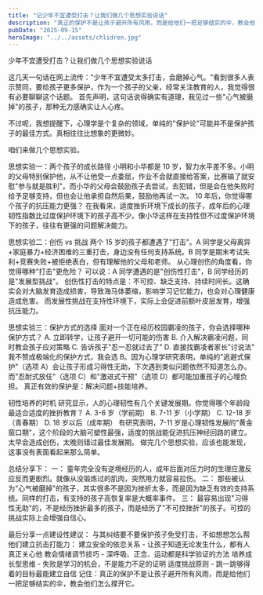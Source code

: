 ```yaml
---
title: "记少年不宜遭受打击？让我们做几个思想实验说话"
description: "真正的保护不是让孩子避开所有风雨，而是给他们一把足够结实的伞，教会他们怎么撑开它。"
pubDate: "2025-09-15"
heroImage: "../../assets/chlidren.jpg"
---
```


少年不宜遭受打击？让我们做几个思想实验说话

这几天一句话在网上流传："少年不宜遭受太多打击，会磨掉心气。"看到很多人表示赞同，要给孩子更多保护，作为一个孩子的父亲，经常关注教育的人，我觉得很有必要聊聊这个话题。
首先声明，这句话说得确实有道理，我见过一些"心气被磨掉"的孩子，那种无力感确实让人心疼。

不过呢，我想提醒下，心理学是个复杂的领域，单纯的"保护论"可能并不是保护孩子的最佳方式。真相往往比想象的更微妙。

咱们来做几个思想实验。

思想实验一：两个孩子的成长路径
小明和小华都是 10 岁，智力水平差不多。小明的父母特别保护他，从不让他受一点委屈，作业不会就直接给答案，比赛输了就安慰"参与就是胜利"。而小华的父母会鼓励孩子去尝试，去犯错，但是会在他失败时给予足够支持，但也会让他承担自然后果，鼓励他再试一次。
10 年后，你觉得哪个孩子的抗压能力更强？
在我看来，适度挫折环境下成长的孩子，成年后的心理韧性指数比过度保护环境下的孩子高不少。像小华这样在支持性但不过度保护环境下的孩子，往往有更强的问题解决能力。

思想实验二：创伤 vs 挑战
两个 15 岁的孩子都遭遇了"打击"。A 同学是父母离异+家庭暴力+经济困难的三重打击，身边没有任何支持系统。B 同学是期末考试失利+竞赛失败+被拒绝表白，但有理解他的父母和老师。
从心理创伤的角度看，你觉得哪种"打击"更危险？
可以说：A 同学遭遇的是"创伤性打击"，B 同学经历的是"发展型挑战"。
创伤性打击的特点是：不可控、缺乏支持、持续时间长。这确实会对大脑发育造成损害，导致海马体萎缩，影响学习记忆能力，也会对心理健康造成危害。
而发展性挑战在支持性环境下，实际上会促进前额叶皮层发育，增强抗压能力。

思想实验三：保护方式的选择
面对一个正在经历校园霸凌的孩子，你会选择哪种保护方式？
A. 立即转学，让孩子避开一切可能的伤害
B. 介入解决霸凌问题，同时教会孩子应对策略
C. 告诉孩子"忍一忍就过去了"
D. 直接找霸凌者家长"讨说法"
我不赞成极端化的保护方式，我会选 B。因为心理学研究表明，单纯的"逃避式保护"（选项 A）会让孩子形成习得性无助，下次遇到类似问题依然不知道怎么办。而"忍耐式放任"（选项 C）和"激进式干预"（选项 D）都可能加重孩子的心理负担。
真正有效的保护是：解决问题+技能培养。

韧性培养的时机
研究显示，人的心理韧性有几个关键发展期。你觉得哪个年龄段最适合适度的挫折教育？
A. 3-6 岁（学前期）
B. 7-11 岁（小学期）
C. 12-18 岁（青春期）
D. 18 岁以后（成年期）
有研究表明，7-11 岁是心理韧性发展的"黄金窗口期"，这个阶段的大脑可塑性最强，适度的挑战能促进抗压神经回路的建立。太早会造成创伤，太晚则错过最佳发展期。
做完几个思想实验，应该也能发现，这事没有表面看起来那么简单。

总结分享下：
一： 童年完全没有逆境经历的人，成年后面对压力时的生理应激反应反而更剧烈。就像从没锻炼过的肌肉，突然用力就容易拉伤。
二： 那些被认为"心气被磨掉"的孩子，其实很多不是因为挫折太多，而是因为缺乏有效的支持系统。同样的打击，有支持的孩子高恢复率是大概率事件。
三： 最容易出现"习得性无助"的，不是经历挫折最多的孩子，而是经历了"不可控挫折"的孩子。可控的挑战实际上会增强自信心。

最后分享一点建设性建议：
与其纠结要不要保护孩子免受打击，不如想想怎么帮他们建立抗击打能力：
建立安全的依恋关系 - 让孩子知道无论发生什么，都有人真正关心他
教会情绪调节技巧 - 深呼吸、正念、运动都是科学验证的方法
培养成长型思维 - 失败是学习的机会，不是能力不足的证明
适度挑战原则 - 跳一跳够得着的目标最能建立自信
记住：真正的保护不是让孩子避开所有风雨，而是给他们一把足够结实的伞，教会他们怎么撑开它。
